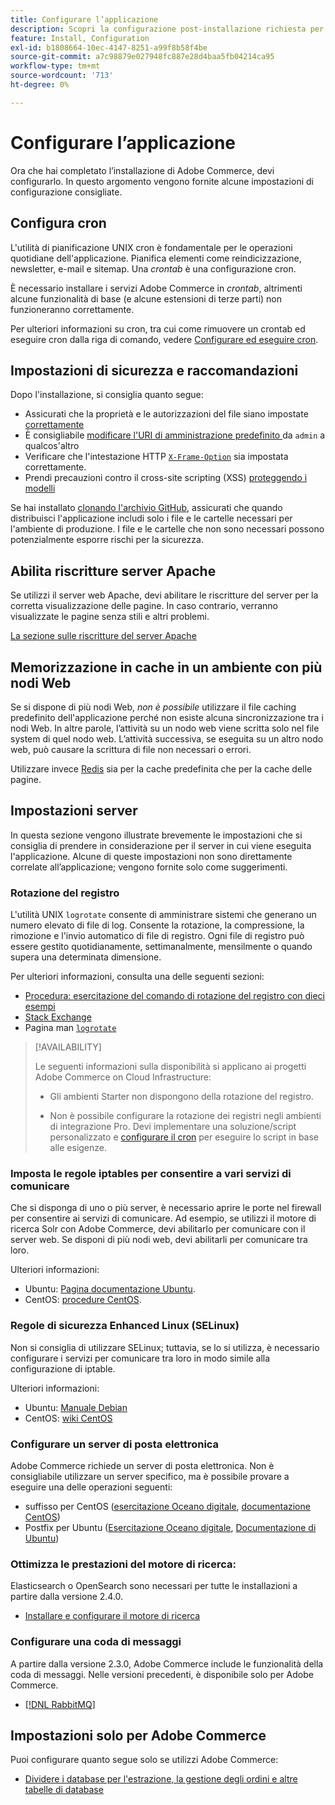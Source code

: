 ```yaml
---
title: Configurare l’applicazione
description: Scopri la configurazione post-installazione richiesta per le distribuzioni Adobe Commerce on-premise.
feature: Install, Configuration
exl-id: b1808664-10ec-4147-8251-a99f8b58f4be
source-git-commit: a7c98879e027948fc887e28d4baa5fb04214ca95
workflow-type: tm+mt
source-wordcount: '713'
ht-degree: 0%

---
```


# Configurare l’applicazione

Ora che hai completato l’installazione di Adobe Commerce, devi configurarlo. In questo argomento vengono fornite alcune impostazioni di configurazione consigliate.

## Configura cron

L&#39;utilità di pianificazione UNIX cron è fondamentale per le operazioni quotidiane dell&#39;applicazione. Pianifica elementi come reindicizzazione, newsletter, e-mail e sitemap. Una *crontab* è una configurazione cron.

È necessario installare i servizi Adobe Commerce in *crontab*, altrimenti alcune funzionalità di base (e alcune estensioni di terze parti) non funzioneranno correttamente.

Per ulteriori informazioni su cron, tra cui come rimuovere un crontab ed eseguire cron dalla riga di comando, vedere [Configurare ed eseguire cron](../../configuration/cli/configure-cron-jobs.md).

## Impostazioni di sicurezza e raccomandazioni

Dopo l&#39;installazione, si consiglia quanto segue:

* Assicurati che la proprietà e le autorizzazioni del file siano impostate [correttamente](../prerequisites/file-system/configure-permissions.md)
* È consigliabile [modificare l&#39;URI di amministrazione predefinito ](../tutorials/admin-uri.md) da `admin` a qualcos&#39;altro
* Verificare che l&#39;intestazione HTTP [`X-Frame-Option`](../../configuration/security/xframe-options.md) sia impostata correttamente.
* Prendi precauzioni contro il cross-site scripting (XSS) [proteggendo i modelli](https://developer.adobe.com/commerce/php/development/security/cross-site-scripting/)

Se hai installato [clonando l&#39;archivio GitHub](https://developer.adobe.com/commerce/contributor/guides/install/clone-repository/), assicurati che quando distribuisci l&#39;applicazione includi solo i file e le cartelle necessari per l&#39;ambiente di produzione. I file e le cartelle che non sono necessari possono potenzialmente esporre rischi per la sicurezza.

## Abilita riscritture server Apache

Se utilizzi il server web Apache, devi abilitare le riscritture del server per la corretta visualizzazione delle pagine. In caso contrario, verranno visualizzate le pagine senza stili e altri problemi.

[La sezione sulle riscritture del server Apache](../prerequisites/web-server/apache.md#apache-rewrites-and-htaccess)

## Memorizzazione in cache in un ambiente con più nodi Web

Se si dispone di più nodi Web, *non è possibile* utilizzare il file caching predefinito dell&#39;applicazione perché non esiste alcuna sincronizzazione tra i nodi Web. In altre parole, l’attività su un nodo web viene scritta solo nel file system di quel nodo web. L’attività successiva, se eseguita su un altro nodo web, può causare la scrittura di file non necessari o errori.

Utilizzare invece [Redis](../../configuration/cache/config-redis.md) sia per la cache predefinita che per la cache delle pagine.

## Impostazioni server

In questa sezione vengono illustrate brevemente le impostazioni che si consiglia di prendere in considerazione per il server in cui viene eseguita l&#39;applicazione. Alcune di queste impostazioni non sono direttamente correlate all’applicazione; vengono fornite solo come suggerimenti.

### Rotazione del registro

L&#39;utilità UNIX `logrotate` consente di amministrare sistemi che generano un numero elevato di file di log. Consente la rotazione, la compressione, la rimozione e l&#39;invio automatico di file di registro. Ogni file di registro può essere gestito quotidianamente, settimanalmente, mensilmente o quando supera una determinata dimensione.

Per ulteriori informazioni, consulta una delle seguenti sezioni:

* [Procedura: esercitazione del comando di rotazione del registro con dieci esempi](https://www.thegeekstuff.com/2010/07/logrotate-examples)
* [Stack Exchange](https://unix.stackexchange.com/questions/85662/how-to-properly-automatically-manually-rotate-log-files-for-production-rails-app)
* Pagina man [`logrotate`](https://linuxconfig.org/logrotate-8-manual-page)

>[!AVAILABILITY]
>
>Le seguenti informazioni sulla disponibilità si applicano ai progetti Adobe Commerce on Cloud Infrastructure:
>
>* Gli ambienti Starter non dispongono della rotazione del registro.
>
>* Non è possibile configurare la rotazione dei registri negli ambienti di integrazione Pro. Devi implementare una soluzione/script personalizzato e [configurare il cron](https://experienceleague.adobe.com/it/docs/commerce-on-cloud/user-guide/configure/app/properties/crons-property) per eseguire lo script in base alle esigenze.

### Imposta le regole iptables per consentire a vari servizi di comunicare

Che si disponga di uno o più server, è necessario aprire le porte nel firewall per consentire ai servizi di comunicare. Ad esempio, se utilizzi il motore di ricerca Solr con Adobe Commerce, devi abilitarlo per comunicare con il server web. Se disponi di più nodi web, devi abilitarli per comunicare tra loro.

Ulteriori informazioni:

* Ubuntu: [Pagina documentazione Ubuntu](https://help.ubuntu.com/community/IptablesHowTo).
* CentOS: [procedure CentOS](https://wiki.centos.org/HowTos%282f%29Network%282f%29IPTables.html).

### Regole di sicurezza Enhanced Linux (SELinux)

Non si consiglia di utilizzare SELinux; tuttavia, se lo si utilizza, è necessario configurare i servizi per comunicare tra loro in modo simile alla configurazione di iptable.

Ulteriori informazioni:

* Ubuntu: [Manuale Debian](https://debian-handbook.info/browse/stable/sect.selinux.html)
* CentOS: [wiki CentOS](https://wiki.centos.org/HowTos/SELinux)

### Configurare un server di posta elettronica

Adobe Commerce richiede un server di posta elettronica. Non è consigliabile utilizzare un server specifico, ma è possibile provare a eseguire una delle operazioni seguenti:

* suffisso per CentOS ([esercitazione Oceano digitale](https://www.digitalocean.com/community/tutorials/how-to-install-postfix-on-centos-6), [documentazione CentOS](https://www.centos.org))
* Postfix per Ubuntu ([Esercitazione Oceano digitale](https://www.digitalocean.com/community/tutorials/how-to-install-and-setup-postfix-on-ubuntu-14-04), [Documentazione di Ubuntu](https://help.ubuntu.com/community/MailServer))

### Ottimizza le prestazioni del motore di ricerca:

Elasticsearch o OpenSearch sono necessari per tutte le installazioni a partire dalla versione 2.4.0.

* [Installare e configurare il motore di ricerca](../../configuration/search/overview-search.md)

### Configurare una coda di messaggi

A partire dalla versione 2.3.0, Adobe Commerce include le funzionalità della coda di messaggi. Nelle versioni precedenti, è disponibile solo per Adobe Commerce.

* [[!DNL RabbitMQ]](../../configuration/queues/message-queue-framework.md)

## Impostazioni solo per Adobe Commerce

Puoi configurare quanto segue solo se utilizzi Adobe Commerce:

* [Dividere i database per l&#39;estrazione, la gestione degli ordini e altre tabelle di database](../../configuration/storage/multi-master.md)

